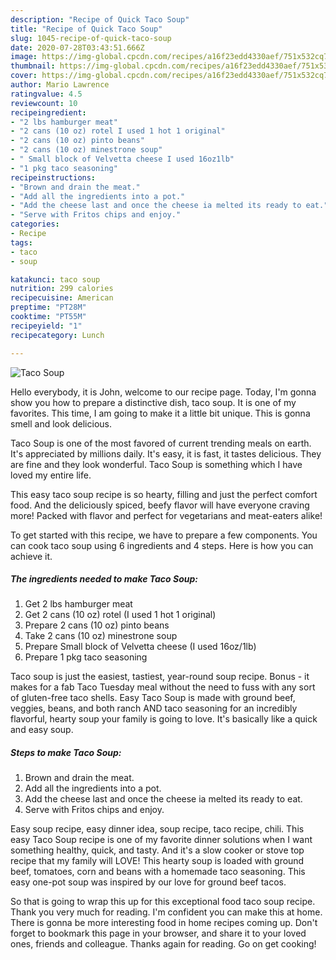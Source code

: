 ```yaml
---
description: "Recipe of Quick Taco Soup"
title: "Recipe of Quick Taco Soup"
slug: 1045-recipe-of-quick-taco-soup
date: 2020-07-28T03:43:51.666Z
image: https://img-global.cpcdn.com/recipes/a16f23edd4330aef/751x532cq70/taco-soup-recipe-main-photo.jpg
thumbnail: https://img-global.cpcdn.com/recipes/a16f23edd4330aef/751x532cq70/taco-soup-recipe-main-photo.jpg
cover: https://img-global.cpcdn.com/recipes/a16f23edd4330aef/751x532cq70/taco-soup-recipe-main-photo.jpg
author: Mario Lawrence
ratingvalue: 4.5
reviewcount: 10
recipeingredient:
- "2 lbs hamburger meat"
- "2 cans (10 oz) rotel I used 1 hot 1 original"
- "2 cans (10 oz) pinto beans"
- "2 cans (10 oz) minestrone soup"
- " Small block of Velvetta cheese I used 16oz1lb"
- "1 pkg taco seasoning"
recipeinstructions:
- "Brown and drain the meat."
- "Add all the ingredients into a pot."
- "Add the cheese last and once the cheese ia melted its ready to eat."
- "Serve with Fritos chips and enjoy."
categories:
- Recipe
tags:
- taco
- soup

katakunci: taco soup 
nutrition: 299 calories
recipecuisine: American
preptime: "PT28M"
cooktime: "PT55M"
recipeyield: "1"
recipecategory: Lunch

---
```



![Taco Soup](https://img-global.cpcdn.com/recipes/a16f23edd4330aef/751x532cq70/taco-soup-recipe-main-photo.jpg)

Hello everybody, it is John, welcome to our recipe page. Today, I'm gonna show you how to prepare a distinctive dish, taco soup. It is one of my favorites. This time, I am going to make it a little bit unique. This is gonna smell and look delicious.

Taco Soup is one of the most favored of current trending meals on earth. It's appreciated by millions daily. It's easy, it is fast, it tastes delicious. They are fine and they look wonderful. Taco Soup is something which I have loved my entire life.

This easy taco soup recipe is so hearty, filling and just the perfect comfort food. And the deliciously spiced, beefy flavor will have everyone craving more! Packed with flavor and perfect for vegetarians and meat-eaters alike!


To get started with this recipe, we have to prepare a few components. You can cook taco soup using 6 ingredients and 4 steps. Here is how you can achieve it.

<!--inarticleads1-->

##### The ingredients needed to make Taco Soup:

1. Get 2 lbs hamburger meat
1. Get 2 cans (10 oz) rotel (I used 1 hot 1 original)
1. Prepare 2 cans (10 oz) pinto beans
1. Take 2 cans (10 oz) minestrone soup
1. Prepare  Small block of Velvetta cheese (I used 16oz/1lb)
1. Prepare 1 pkg taco seasoning


Taco soup is just the easiest, tastiest, year-round soup recipe. Bonus - it makes for a fab Taco Tuesday meal without the need to fuss with any sort of gluten-free taco shells. Easy Taco Soup is made with ground beef, veggies, beans, and both ranch AND taco seasoning for an incredibly flavorful, hearty soup your family is going to love. It&#39;s basically like a quick and easy soup. 

<!--inarticleads2-->

##### Steps to make Taco Soup:

1. Brown and drain the meat.
1. Add all the ingredients into a pot.
1. Add the cheese last and once the cheese ia melted its ready to eat.
1. Serve with Fritos chips and enjoy.


Easy soup recipe, easy dinner idea, soup recipe, taco recipe, chili. This easy Taco Soup recipe is one of my favorite dinner solutions when I want something healthy, quick, and tasty. And it&#39;s a slow cooker or stove top recipe that my family will LOVE! This hearty soup is loaded with ground beef, tomatoes, corn and beans with a homemade taco seasoning. This easy one-pot soup was inspired by our love for ground beef tacos. 

So that is going to wrap this up for this exceptional food taco soup recipe. Thank you very much for reading. I'm confident you can make this at home. There is gonna be more interesting food in home recipes coming up. Don't forget to bookmark this page in your browser, and share it to your loved ones, friends and colleague. Thanks again for reading. Go on get cooking!
